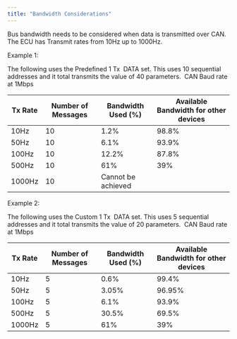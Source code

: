 ```yaml
---
title: "Bandwidth Considerations"
---
```


Bus bandwidth needs to be considered when data is transmitted over CAN. The ECU has Transmit rates from 10Hz up to 1000Hz.&nbsp;


Example 1:


The following uses the Predefined 1 Tx&nbsp; DATA set. This uses 10 sequential addresses and it total transmits the value of 40 parameters.&nbsp; CAN Baud rate at 1Mbps


| Tx Rate    | Number of Messages | Bandwidth Used (%) | Available Bandwidth for other devices |
| ---------- | ------------------ | ------------------ | ------------------------------------- |
| &#49;0Hz   | &#49;0             | &#49;.2%           | &#57;8.8%                             |
| &#53;0Hz   | &#49;0             | &#54;.1%           | &#57;3.9%                             |
| &#49;00Hz  | &#49;0             | &#49;2.2%          | &#56;7.8%                             |
| &#53;00Hz  | &#49;0             | &#54;1%            | &#51;9%                               |
| &#49;000Hz | &#49;0             | Cannot be achieved |                                       |



Example 2:


The following uses the Custom 1 Tx&nbsp; DATA set. This uses 5 sequential addresses and it total transmits the value of 20 parameters.&nbsp; CAN Baud rate at 1Mbps


| Tx Rate    | Number of Messages | Bandwidth Used (%) | Available Bandwidth for other devices |
| ---------- | ------------------ | ------------------ | ------------------------------------- |
| &#49;0Hz   | &#53;              | &#48;.6%           | &#57;9.4%                             |
| &#53;0Hz   | &#53;              | &#51;.05%          | &#57;6.95%                            |
| &#49;00Hz  | &#53;              | &#54;.1%           | &#57;3.9%                             |
| &#53;00Hz  | &#53;              | &#51;0.5%          | &#54;9.5%                             |
| &#49;000Hz | &#53;              | &#54;1%            | &#51;9%                               |





